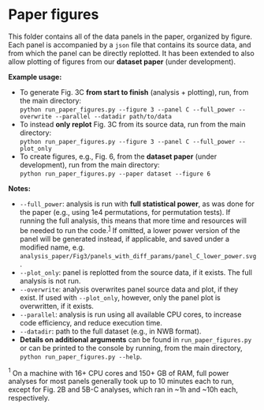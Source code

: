 # Paper figures

This folder contains all of the data panels in the paper, organized by figure. Each panel is accompanied by a `json` file that contains its source data, and from which the panel can be directly replotted. It has been extended to also allow plotting of figures from our **dataset paper** (under development).

**Example usage:**  
- To generate Fig. 3C **from start to finish** (analysis + plotting), 
run, from the main directory:   
`python run_paper_figures.py --figure 3 --panel C --full_power --overwrite --parallel --datadir path/to/data`  
- To instead **only replot** Fig. 3C from its source data, run from the main directory:  
`python run_paper_figures.py --figure 3 --panel C --full_power --plot_only`  
- To create figures, e.g., Fig. 6, from the **dataset paper** (under development), run from the main directory:  
`python run_paper_figures.py --paper dataset --figure 6`  


**Notes:** 
- `--full_power`: analysis is run with **full statistical power**, as was done for the paper (e.g., using 1e4 permutations, for permutation tests). If running the full analysis, this means that more time and resources will be needed to run the code.<sup>[1](#1)</sup> If omitted, a lower power version of the panel will be generated instead, if applicable, and saved under a modified name, e.g. `analysis_paper/Fig3/panels_with_diff_params/panel_C_lower_power.svg`.
- `--plot_only`: panel is replotted from the source data, if it exists. The full analysis is not run.
- `--overwrite`: analysis overwrites panel source data and plot, if they exist. If used with `--plot_only`, however, only the panel plot is overwritten, if it exists.
- `--parallel`: analysis is run using all available CPU cores, to increase code efficiency, and reduce execution time.
- `--datadir`: path to the full dataset (e.g., in NWB format).  
- **Details on additional arguments** can be found in `run_paper_figures.py` or can be printed to the console by running, from the main directory, `python run_paper_figures.py --help`.



<a name="1"><sup>1</sup></a> On a machine with 16+ CPU cores and 150+ GB of RAM, full power analyses for most panels generally took up to 10 minutes each to run, except for Fig. 2B and 5B-C analyses, which ran in ~1h and ~10h each, respectively.
